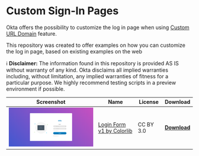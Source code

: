 # Custom Sign-In Pages
Okta offers the possibility to customize the log in page when using [Custom URL Domain](https://help.okta.com/en/prod/Content/Topics/Settings/custom-url-domain.htm?cshid=ext_custom_url_domain) feature.

This repository was created to offer examples on how you can customize the log in page, based on existing examples on the web

:information_source: **Disclaimer:** The information found in this repository is provided AS IS without warranty of any kind. Okta disclaims all implied warranties including, without limitation, any implied warranties of fitness for a particular purpose. We highly recommend testing scripts in a preview environment if possible.

| Screenshot | Name | License | Download |
|------------|------|---------|----------|
| <img src="https://github.com/dragosgaftoneanu-okta/custom-sign-in-pages/blob/master/colorlib-login-form/screenshot.png?raw=true" width="500" /> | [Login Form v1 by Colorlib](https://colorlib.com/wp/template/login-form-v1/) | CC BY 3.0 | **[Download](https://github.com/dragosgaftoneanu-okta/custom-sign-in-pages/tree/master/colorlib-login-form)**